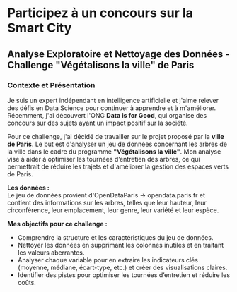 # Participez à un concours sur la Smart City


## Analyse Exploratoire et Nettoyage des Données - Challenge "Végétalisons la ville" de Paris


### Contexte et Présentation

Je suis un expert indépendant en intelligence artificielle et j'aime relever des défis en Data Science pour continuer à apprendre et à m'améliorer. Récemment, j'ai découvert l'ONG **Data is for Good**, qui organise des concours sur des sujets ayant un impact positif sur la société. 

Pour ce challenge, j'ai décidé de travailler sur le projet proposé par la **ville de Paris**. Le but est d'analyser un jeu de données concernant les arbres de la ville dans le cadre du programme **"Végétalisons la ville"**. Mon analyse vise à aider à optimiser les tournées d’entretien des arbres, ce qui permettrait de réduire les trajets et d'améliorer la gestion des espaces verts de Paris.

**Les données :**  
Le jeu de données provient d'OpenDataParis -> opendata.paris.fr et contient des informations sur les arbres, telles que leur hauteur, leur circonférence, leur emplacement, leur genre, leur variété et leur espèce.

**Mes objectifs pour ce challenge :**
- Comprendre la structure et les caractéristiques du jeu de données.
- Nettoyer les données en supprimant les colonnes inutiles et en traitant les valeurs aberrantes.
- Analyser chaque variable pour en extraire les indicateurs clés (moyenne, médiane, écart-type, etc.) et créer des visualisations claires.
- Identifier des pistes pour optimiser les tournées d’entretien et réduire les coûts.
